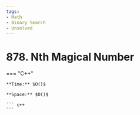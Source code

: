 ```yaml
---
tags:
- Math
- Binary Search
- Unsolved
---
```



# 878. Nth Magical Number

=== "C++"

    **Time:** $O()$

    **Space:** $O()$

    ``` c++
    ```